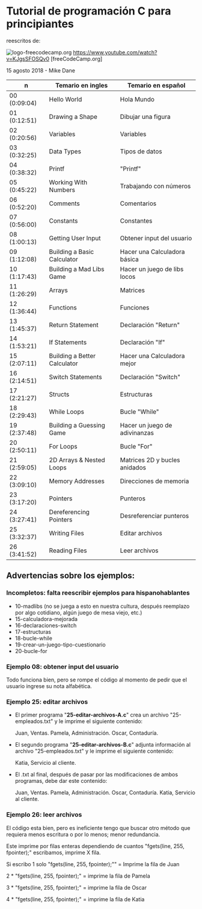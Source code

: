 # Tutorial de programación C para principiantes

reescritos de:

![logo-freecodecamp.org](https://yt3.ggpht.com/ytc/AAUvwnifaQZvAunS0OFb2y_cieoVjLCVjqQW8Exf3BC1gg=s88-c-k-c0x00ffffff-no-rj) https://www.youtube.com/watch?v=KJgsSFOSQv0 [freeCodeCamp.org]

15 agosto 2018 - Mike Dane



| n    | Temario en ingles | Temario en español |
| ---- | -------------- | --------------- |
|00 (0:09:04) | Hello World|Hola Mundo|
|01 (0:12:51) |Drawing a Shape|Dibujar una figura|
|02 (0:20:56) | Variables|Variables|
|03 (0:32:25) | Data Types|Tipos de datos|
|04 (0:38:32) | Printf|"Printf"|
|05 (0:45:22) | Working With Numbers|Trabajando con números|
|06 (0:52:20) | Comments|Comentarios|
|07 (0:56:00) | Constants|Constantes|
|08 (1:00:13) | Getting User Input|Obtener input del usuario|
|09 (1:12:08) | Building a Basic Calculator|Hacer una Calculadora básica|
|10 (1:17:43) | Building a Mad Libs Game|Hacer un juego de libs locos|
|11 (1:26:29) | Arrays|Matrices|
|12 (1:36:44) | Functions|Funciones|
|13 (1:45:37) | Return Statement|Declaración "Return"|
|14 (1:53:21) | If Statements|Declaración "If"|
|15 (2:07:11) | Building a Better Calculator|Hacer una Calculadora mejor|
|16 (2:14:51) | Switch Statements|Declaración "Switch"|
|17 (2:21:27) | Structs|Estructuras|
|18 (2:29:43) | While Loops|Bucle "While"|
|19 (2:37:48) | Building a Guessing Game|Hacer un juego de adivinanzas|
|20 (2:50:11) | For Loops|Bucle "For"|
|21 (2:59:05) | 2D Arrays & Nested Loops|Matrices 2D y bucles anidados|
|22 (3:09:10) | Memory Addresses|Direcciones de memoria|
|23 (3:17:20) | Pointers|Punteros|
|24 (3:27:41) | Dereferencing Pointers|Desreferenciar punteros|
|25 (3:32:37) | Writing Files|Editar archivos|
|26 (3:41:52) | Reading Files|Leer archivos|





## Advertencias sobre los ejemplos:



### Incompletos: falta reescribir ejemplos para hispanohablantes

* 10-madlibs (no se juega a esto en nuestra cultura, después reemplazo por algo cotidiano, algún juego de mesa viejo, etc.)
* 15-calculadora-mejorada
* 16-declaraciones-switch
* 17-estructuras
* 18-bucle-while
* 19-crear-un-juego-tipo-cuestionario
* 20-bucle-for



### Ejemplo 08: obtener input del usuario

Todo funciona bien, pero se rompe el código al momento de pedir que el usuario ingrese su nota alfabética.



### Ejemplo 25: editar archivos

* El primer programa "**25-editar-archivos-A.c**" crea un archivo "25-empleados.txt" y le imprime el siguiente contenido:

  Juan, Ventas.
  Pamela, Administración.
  Oscar, Contaduría.



* El segundo programa "**25-editar-archivos-B.c**" adjunta información al archivo "25-empleados.txt" y le imprime el siguiente contenido:

  Katia, Servicio al cliente.



* El .txt al final, después de pasar por las modificaciones de ambos programas, debe dar este contenido:

  Juan, Ventas.
  Pamela, Administración.
  Oscar, Contaduría.
  Katia, Servicio al cliente.

### Ejemplo 26: leer archivos

El código esta bien, pero es ineficiente tengo que buscar otro método que requiera menos escritura o por lo menos; menor redundancia.

Este imprime por filas enteras dependiendo de cuantos "fgets(line, 255, fpointer);" escribamos, imprime X fila.

Si escribo 1 solo "fgets(line, 255, fpointer);"" = Imprime la fila de Juan

2 * "fgets(line, 255, fpointer);" = imprime la fila de Pamela

3 * "fgets(line, 255, fpointer);" = imprime la fila de Oscar

4 * "fgets(line, 255, fpointer);" = imprime la fila de Katia


